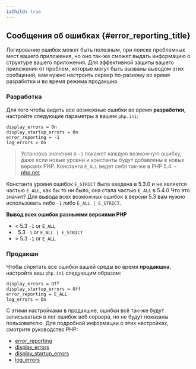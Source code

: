 ```yaml
---
isChild: true
---
```


## Сообщения об ошибках {#error_reporting_title}

Логирование ошибок может быть полезным, при поиске проблемных мест вашего приложения, но оно так-же сможет выдать
информацию о структуре вашего приложения. Для эффективной защиты вашего приложения от проблем, которые могут быть 
вызваны выводом этих сообщений, вам нужно настроить сервер по-разному во время разработки и во время режима продакшна.

### Разработка

Для того чтобы видеть все возможные ошибки во время <strong>разработки</strong>, настройте следующие параметры 
в вашем `php.ini`:

    display_errors = On
    display_startup_errors = On
    error_reporting = -1
    log_errors = On

> Установка значения в `-1` покажет каждую возможную ошибку, даже если новые уровни и константы будут добавлены в новых версиях PHP. Константа `E_ALL` ведет себя так-же в PHP 5.4. - [php.net](http://php.net/manual/function.error-reporting.php)

Константа уровня ошибок `E_STRICT` была введена в 5.3.0 и не является
частью `E_ALL`, как бы то ни было, она стала частью `E_ALL` в 5.4.0 Что это значит?
Для вывода всех возможных ошибок в версии 5.3 вам нужно использовать
либо `-1` либо `E_ALL | E_STRICT`.

**Вывод всех ошибок разнымми версиями PHP**

* &lt; 5.3 `-1` or `E_ALL`
* &nbsp; 5.3 `-1` or `E_ALL | E_STRICT`
* &gt; 5.3 `-1` or `E_ALL`

### Продакшн

Чтобы спрятать все ошибки вашей среды во время <strong>продакшна</strong>, настройте ваш 
`php.ini` следующим образом:

    display_errors = Off
    display_startup_errors = Off
    error_reporting = E_ALL
    log_errors = On

С этими настройками в продакшне, ошибки всё так-же будут записываться в лог ошибок веб сервера, но не будут показаны
пользователю. Для подробной информации о этих настройках, смотрите руководство PHP:

* [error_reporting](http://php.net/manual/errorfunc.configuration.php#ini.error-reporting)
* [display_errors](http://php.net/manual/errorfunc.configuration.php#ini.display-errors)
* [display_startup_errors](http://php.net/manual/errorfunc.configuration.php#ini.display-startup-errors)
* [log_errors](http://php.net/manual/errorfunc.configuration.php#ini.log-errors)
